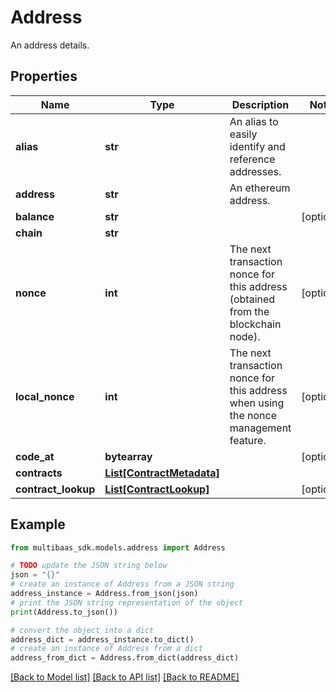 # Address

An address details.

## Properties

Name | Type | Description | Notes
------------ | ------------- | ------------- | -------------
**alias** | **str** | An alias to easily identify and reference addresses. | 
**address** | **str** | An ethereum address. | 
**balance** | **str** |  | [optional] 
**chain** | **str** |  | 
**nonce** | **int** | The next transaction nonce for this address (obtained from the blockchain node). | [optional] 
**local_nonce** | **int** | The next transaction nonce for this address when using the nonce management feature. | [optional] 
**code_at** | **bytearray** |  | [optional] 
**contracts** | [**List[ContractMetadata]**](ContractMetadata.md) |  | 
**contract_lookup** | [**List[ContractLookup]**](ContractLookup.md) |  | [optional] 

## Example

```python
from multibaas_sdk.models.address import Address

# TODO update the JSON string below
json = "{}"
# create an instance of Address from a JSON string
address_instance = Address.from_json(json)
# print the JSON string representation of the object
print(Address.to_json())

# convert the object into a dict
address_dict = address_instance.to_dict()
# create an instance of Address from a dict
address_from_dict = Address.from_dict(address_dict)
```
[[Back to Model list]](../README.md#documentation-for-models) [[Back to API list]](../README.md#documentation-for-api-endpoints) [[Back to README]](../README.md)


